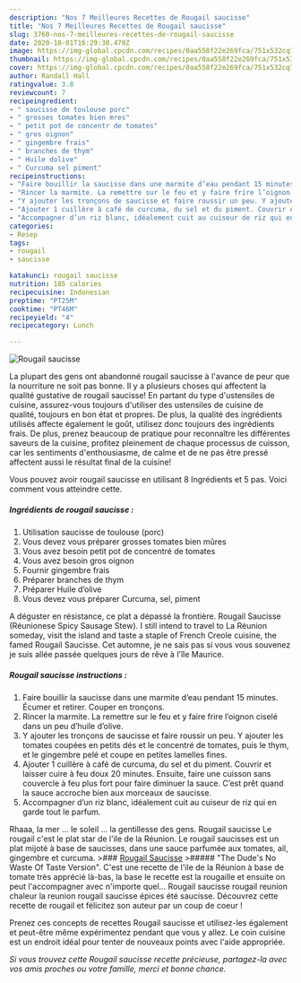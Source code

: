 ```yaml
---
description: "Nos 7 Meilleures Recettes de Rougail saucisse"
title: "Nos 7 Meilleures Recettes de Rougail saucisse"
slug: 3760-nos-7-meilleures-recettes-de-rougail-saucisse
date: 2020-10-01T16:29:30.470Z
image: https://img-global.cpcdn.com/recipes/0aa558f22e269fca/751x532cq70/rougail-saucisse-photo-principale-de-la-recette.jpg
thumbnail: https://img-global.cpcdn.com/recipes/0aa558f22e269fca/751x532cq70/rougail-saucisse-photo-principale-de-la-recette.jpg
cover: https://img-global.cpcdn.com/recipes/0aa558f22e269fca/751x532cq70/rougail-saucisse-photo-principale-de-la-recette.jpg
author: Randall Hall
ratingvalue: 3.8
reviewcount: 7
recipeingredient:
- " saucisse de toulouse porc"
- " grosses tomates bien mres"
- " petit pot de concentr de tomates"
- " gros oignon"
- " gingembre frais"
- " branches de thym"
- " Huile dolive"
- " Curcuma sel piment"
recipeinstructions:
- "Faire bouillir la saucisse dans une marmite d’eau pendant 15 minutes. Écumer et retirer. Couper en tronçons."
- "Rincer la marmite. La remettre sur le feu et y faire frire l’oignon ciselé dans un peu d’huile d’olive."
- "Y ajouter les tronçons de saucisse et faire roussir un peu. Y ajouter les tomates coupées en petits dés et le concentré de tomates, puis le thym, et le gingembre pelé et coupe en petites lamelles fines."
- "Ajouter 1 cuillère à café de curcuma, du sel et du piment. Couvrir et laisser cuire à feu doux 20 minutes. Ensuite, faire une cuisson sans couvercle à feu plus fort pour faire diminuer la sauce. C’est prêt quand la sauce accroche bien aux morceaux de saucisse."
- "Accompagner d’un riz blanc, idéalement cuit au cuiseur de riz qui en garde tout le parfum."
categories:
- Resep
tags:
- rougail
- saucisse

katakunci: rougail saucisse 
nutrition: 185 calories
recipecuisine: Indonesian
preptime: "PT25M"
cooktime: "PT46M"
recipeyield: "4"
recipecategory: Lunch

---
```



![Rougail saucisse](https://img-global.cpcdn.com/recipes/0aa558f22e269fca/751x532cq70/rougail-saucisse-photo-principale-de-la-recette.jpg)

La plupart des gens ont abandonné rougail saucisse à l'avance de peur que la nourriture ne soit pas bonne. Il y a plusieurs choses qui affectent la qualité gustative de rougail saucisse! En partant du type d'ustensiles de cuisine, assurez-vous toujours d'utiliser des ustensiles de cuisine de qualité, toujours en bon état et propres. De plus, la qualité des ingrédients utilisés affecte également le goût, utilisez donc toujours des ingrédients frais. De plus, prenez beaucoup de pratique pour reconnaître les différentes saveurs de la cuisine, profitez pleinement de chaque processus de cuisson, car les sentiments d'enthousiasme, de calme et de ne pas être pressé affectent aussi le résultat final de la cuisine!

<!--inarticleads1-->

Vous pouvez avoir rougail saucisse en utilisant 8 Ingrédients et 5 pas. Voici comment vous atteindre cette.

##### Ingrédients de rougail saucisse :

1. Utilisation  saucisse de toulouse (porc)
1. Vous devez vous préparer  grosses tomates bien mûres
1. Vous avez besoin  petit pot de concentré de tomates
1. Vous avez besoin  gros oignon
1. Fournir  gingembre frais
1. Préparer  branches de thym
1. Préparer  Huile d’olive
1. Vous devez vous préparer  Curcuma, sel, piment


A déguster en résistance, ce plat a dépassé la frontière. Rougail Saucisse (Réunionese Spicy Sausage Stew). I still intend to travel to La Réunion someday, visit the island and taste a staple of French Creole cuisine, the famed Rougail Saucisse. Cet automne, je ne sais pas si vous vous souvenez je suis allée passée quelques jours de rêve à l&#39;île Maurice. 

<!--inarticleads2-->

##### Rougail saucisse instructions :

1. Faire bouillir la saucisse dans une marmite d’eau pendant 15 minutes. Écumer et retirer. Couper en tronçons.
1. Rincer la marmite. La remettre sur le feu et y faire frire l’oignon ciselé dans un peu d’huile d’olive.
1. Y ajouter les tronçons de saucisse et faire roussir un peu. Y ajouter les tomates coupées en petits dés et le concentré de tomates, puis le thym, et le gingembre pelé et coupe en petites lamelles fines.
1. Ajouter 1 cuillère à café de curcuma, du sel et du piment. Couvrir et laisser cuire à feu doux 20 minutes. Ensuite, faire une cuisson sans couvercle à feu plus fort pour faire diminuer la sauce. C’est prêt quand la sauce accroche bien aux morceaux de saucisse.
1. Accompagner d’un riz blanc, idéalement cuit au cuiseur de riz qui en garde tout le parfum.


Rhaaa, la mer … le soleil … la gentillesse des gens. Rougail saucisse Le rougail c&#39;est le plat star de l&#39;ile de la Réunion. Le rougail saucisses est un plat mijoté à base de saucisses, dans une sauce parfumée aux tomates, ail, gingembre et curcuma. &gt;### [Rougail Saucisse](http://www.indereunion.net/utile/recet/rsaucis.php) &gt;##### &#34;The Dude&#39;s No Waste Of Taste Version&#34;. C&#39;est une recette de l&#39;ile de la Réunion à base de tomate très apprécié là-bas, la base le recette est la rougaille et ensuite on peut l&#39;accompagner avec n&#39;importe quel… Rougail saucisse rougail reunion chaleur la reunion rougail saucisse épices été saucisse. Découvrez cette recette de rougail et félicitez son auteur par un coup de coeur ! 

<!--inarticleads1-->

<p>
Prenez ces concepts de recettes Rougail saucisse et utilisez-les également et peut-être même expérimentez pendant que vous y allez. Le coin cuisine est un endroit idéal pour tenter de nouveaux points avec l'aide appropriée.
</p>

<p>
<i>Si vous trouvez cette Rougail saucisse recette précieuse, partagez-la avec vos amis proches ou votre famille, merci et bonne chance.</i>
</p>
